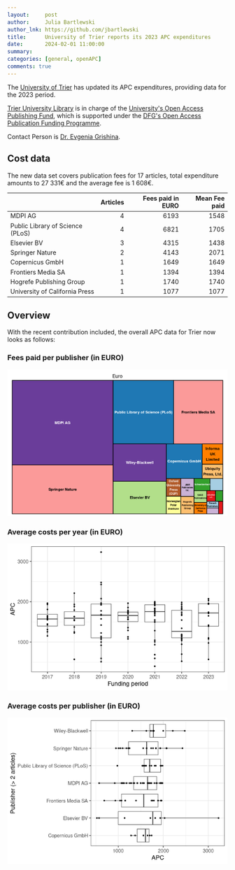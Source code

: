 ```yaml
---
layout:     post
author:     Julia Bartlewski
author_lnk: https://github.com/jbartlewski
title:      University of Trier reports its 2023 APC expenditures
date:       2024-02-01 11:00:00
summary:    
categories: [general, openAPC]
comments: true
---
```




The [University of Trier](https://www.uni-trier.de/en/) has updated its APC expenditures, providing data for the 2023 period.

[Trier University Library](https://www.uni-trier.de/en/bibliothek) is in charge of the [University's Open Access Publishing Fund](https://www.uni-trier.de/en/bibliothek/forschen-publizieren/open-access/open-access-publikationsfonds/zeitschriftenbeitraege/publikacation-fund-funding-criteria), which is supported under the [DFG's Open Access Publication Funding Programme](https://www.dfg.de/en/research_funding/programmes/infrastructure/lis/open_access/infrastructure_funding/).

Contact Person is [Dr. Evgenia Grishina](mailto:openaccess@uni-trier.de).

## Cost data



The new data set covers publication fees for 17 articles, total expenditure amounts to 27 331€ and the average fee is 1 608€.




|                                 | Articles| Fees paid in EURO| Mean Fee paid|
|:--------------------------------|--------:|-----------------:|-------------:|
|MDPI AG                          |        4|              6193|          1548|
|Public Library of Science (PLoS) |        4|              6821|          1705|
|Elsevier BV                      |        3|              4315|          1438|
|Springer Nature                  |        2|              4143|          2071|
|Copernicus GmbH                  |        1|              1649|          1649|
|Frontiers Media SA               |        1|              1394|          1394|
|Hogrefe Publishing Group         |        1|              1740|          1740|
|University of California Press   |        1|              1077|          1077|



## Overview

With the recent contribution included, the overall APC data for Trier now looks as follows:

### Fees paid per publisher (in EURO)

![plot of chunk tree_trier_2024_02_01_full](/figure/tree_trier_2024_02_01_full-1.png)

###  Average costs per year (in EURO)

![plot of chunk box_trier_2024_02_01_year_full](/figure/box_trier_2024_02_01_year_full-1.png)

###  Average costs per publisher (in EURO)

![plot of chunk box_trier_2024_02_01_publisher_full](/figure/box_trier_2024_02_01_publisher_full-1.png)
